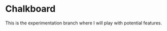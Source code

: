 Chalkboard
==========

This is the experimentation branch where I will play with potential features.
